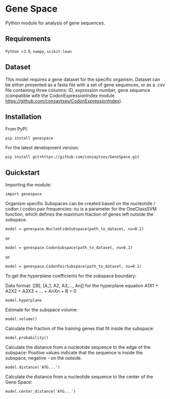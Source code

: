 # Gene Space
Python module for analysis of gene sequences.

## Requirements
`Python >3.9`, `numpy`, `scikit-lean`

## Dataset
This model requires a gene dataset for the specific organism.
Dataset can be either presented as a fasta file with a set of gene sequences, or as a .csv file containing three columns: ID, expression number, gene sequence (compatible with the CodonExpressionIndex module https://github.com/conzaytsev/CodonExpressionIndex).

## Installation
From PyPI:

    pip install genespace
    
For the latest development version:
    
    pip install git+https://github.com/conzaytsev/GeneSpace.git

## Quickstart
Importing the module:

    import genespace

Organism specific Subspaces can be created based on the nucleotide / codon / codon pair frequencies:
nu is a parameter for the OneClassSVM function, which defines the maximum fraction of genes left outside the subspace.

    model = genespace.NucleotideSubspace(path_to_dataset, nu=0.1)

or

    model = genespace.CodonSubspace(path_to_dataset, nu=0.1)

or

    model = genespace.CodonPairSubspace(path_to_dataset, nu=0.1)
        
To get the hyperplane coefficients for the subspace boundary:

Data format: [[B], [A_1, A2, A3,..., An]] for the hyperplane equation A1X1 + A2X2 + A3X3 + ... + AnXn + B = 0


    model.hyperplane
        
Estimate for the subspace volume:
        
    model.volume()

Calculate the fraction of the training genes that fit inside the subspace:

    model.probability()
        
Calculate the distance from a nucleotide sequence to the edge of the subspace:
Positive values indicate that the sequence is inside the subspace, negative - on the outside.

    model.distance('ATG...')

Calculate the distance from a nucleotide sequence to the center of the Gene Space:

    model.center_distance('ATG...')
